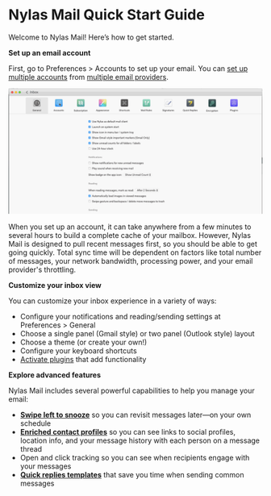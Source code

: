 <div id="container">

# Nylas Mail Quick Start Guide

Welcome to Nylas Mail! Here’s how to get started. 

<span class="wysiwyg-font-size-large">**Set up an email account**</span>

First, go to Preferences > Accounts to set up your email. You can [set up multiple accounts](/hc/en-us/articles/221043647-Setting-up-multiple-accounts) from [multiple email providers](/hc/en-us/articles/221043627-Supported-email-providers).

![](./208406888-quick_start_-_add_accounts.gif)

When you set up an account, it can take anywhere from a few minutes to several hours to build a complete cache of your mailbox. However, Nylas Mail is designed to pull recent messages first, so you should be able to get going quickly. Total sync time will be dependent on factors like total number of messages, your network bandwidth, processing power, and your email provider's throttling.

<span class="wysiwyg-font-size-large">**Customize your inbox view**</span>

You can customize your inbox experience in a variety of ways:

*   Configure your notifications and reading/sending settings at Preferences > General
*   Choose a single panel (Gmail style) or two panel (Outlook style) layout
*   Choose a theme (or create your own!)
*   Configure your keyboard shortcuts
*   [Activate plugins](/hc/en-us/articles/221043467-Activating-plugins) that add functionality

<span class="wysiwyg-font-size-large">**Explore advanced features**</span>

Nylas Mail includes several powerful capabilities to help you manage your email:

*   [**Swipe left to snooze**](/hc/en-us/articles/221042927-Snoozing-messages) so you can revisit messages later—on your own schedule
*   [**Enriched contact profiles**](/hc/en-us/articles/220979168-Viewing-enriched-contact-information-and-message-history) so you can see links to social profiles, location info, and your message history with each person on a message thread
*   Open and click tracking so you can see when recipients engage with your messages
*   [**Quick replies templates**](/hc/en-us/articles/221043107-Using-quick-reply-templates) that save you time when sending common messages

</div>
